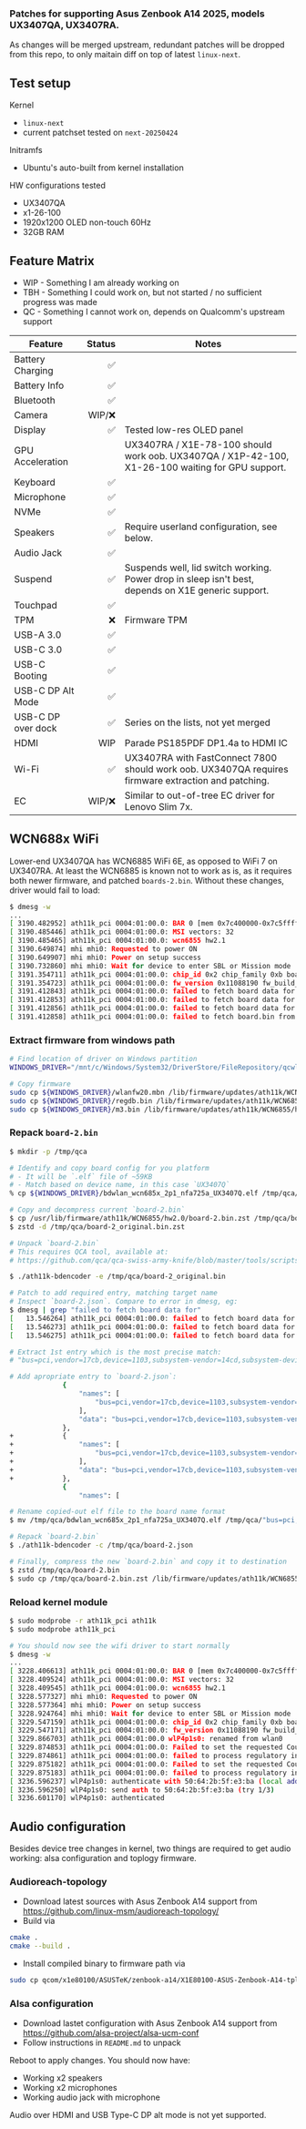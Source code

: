### Patches for supporting Asus Zenbook A14 2025, models UX3407QA, UX3407RA.

As changes will be merged upstream, redundant patches will be dropped from this repo, to only maitain diff on top of latest `linux-next`.

## Test setup
Kernel
* `linux-next`
* current patchset tested on `next-20250424`

Initramfs
* Ubuntu's auto-built from kernel installation

HW configurations tested
* UX3407QA
* x1-26-100
* 1920x1200 OLED non-touch 60Hz
* 32GB RAM

## Feature Matrix

* WIP - Something I am already working on
* TBH - Something I could work on, but not started / no sufficient progress was made
* QC  - Something I cannot work on, depends on Qualcomm's upstream support

| Feature                 | Status | Notes                                                                                                        |
| ----------------------- | -----: | ------------------------------------------------------------------------------------------------------------ |
| Battery Charging        |     ✅ |                                                                                                              |
| Battery Info            |     ✅ |                                                                                                              |
| Bluetooth               |     ✅ |                                                                                                              |
| Camera                  | WIP/❌ |                                                                                                              |
| Display                 |     ✅ | Tested low-res OLED panel                                                                                    |
| GPU Acceleration        |        | UX3407RA / X1E-78-100 should work oob. UX3407QA / X1P-42-100, X1-26-100 waiting for GPU support.             |
| Keyboard                |     ✅ |                                                                                                              |
| Microphone              |     ✅ |                                                                                                              |
| NVMe                    |     ✅ |                                                                                                              |
| Speakers                |     ✅ | Require userland configuration, see below.                                                                   |
| Audio Jack              |     ✅ |                                                                                                              |
| Suspend                 |     ✅ | Suspends well, lid switch working. Power drop in sleep isn't best, depends on X1E generic support.           |
| Touchpad                |     ✅ |                                                                                                              |
| TPM                     |     ❌ | Firmware TPM                                                                                                 |
| USB-A 3.0               |     ✅ |                                                                                                              |
| USB-C 3.0               |     ✅ |                                                                                                              |
| USB-C Booting           |     ✅ |                                                                                                              |
| USB-C DP Alt Mode       |     ✅ |                                                                                                              |
| USB-C DP over dock      |     ✅ | Series on the lists, not yet merged                                                                          |
| HDMI                    |    WIP | Parade PS185PDF DP1.4a to HDMI IC                                                                            |
| Wi-Fi                   |     ✅ | UX3407RA with FastConnect 7800 should work oob. UX3407QA requires firmware extraction and patching.          |
| EC                      | WIP/❌ | Similar to out-of-tree EC driver for Lenovo Slim 7x.                                                         |

## WCN688x WiFi

Lower-end UX3407QA has WCN6885 WiFi 6E, as opposed to WiFi 7 on UX3407RA.
At least the WCN6885 is known not to work as is, as it requires both newer firmware, and patched `boards-2.bin`. Without these changes, driver would fail to load:
```bash
$ dmesg -w
...
[ 3190.482952] ath11k_pci 0004:01:00.0: BAR 0 [mem 0x7c400000-0x7c5fffff 64bit]: assigned
[ 3190.485446] ath11k_pci 0004:01:00.0: MSI vectors: 32
[ 3190.485465] ath11k_pci 0004:01:00.0: wcn6855 hw2.1
[ 3190.649874] mhi mhi0: Requested to power ON
[ 3190.649907] mhi mhi0: Power on setup success
[ 3190.732860] mhi mhi0: Wait for device to enter SBL or Mission mode
[ 3191.354711] ath11k_pci 0004:01:00.0: chip_id 0x2 chip_family 0xb board_id 0xff soc_id 0x400c0210
[ 3191.354723] ath11k_pci 0004:01:00.0: fw_version 0x11088190 fw_build_timestamp 2024-10-17 19:57 fw_build_id WLAN.HSP.1.1.c5-00400-QCAHSPSWPL_V1_V2_SILICONZ_WOS-1
[ 3191.412843] ath11k_pci 0004:01:00.0: failed to fetch board data for bus=pci,vendor=17cb,device=1103,subsystem-vendor=14cd,subsystem-device=950a,qmi-chip-id=2,qmi-board-id=255,variant=UX3407Q from ath11k/WCN6855/hw2.1/board-2.bin
[ 3191.412853] ath11k_pci 0004:01:00.0: failed to fetch board data for bus=pci,vendor=17cb,device=1103,subsystem-vendor=14cd,subsystem-device=950a,qmi-chip-id=2,qmi-board-id=255 from ath11k/WCN6855/hw2.1/board-2.bin
[ 3191.412856] ath11k_pci 0004:01:00.0: failed to fetch board data for bus=pci,qmi-chip-id=2 from ath11k/WCN6855/hw2.1/board-2.bin
[ 3191.412858] ath11k_pci 0004:01:00.0: failed to fetch board.bin from WCN6855/hw2.1
```

### Extract firmware from windows path
```bash
# Find location of driver on Windows partition
WINDOWS_DRIVER="/mnt/c/Windows/System32/DriverStore/FileRepository/qcwlanhsp8380.inf_arm64_ecbde8f5eb2c6dd5/"

# Copy firmware
sudo cp ${WINDOWS_DRIVER}/wlanfw20.mbn /lib/firmware/updates/ath11k/WCN6855/hw2.1/amss.bin
sudo cp ${WINDOWS_DRIVER}/regdb.bin /lib/firmware/updates/ath11k/WCN6855/hw2.1/regdb.bin
sudo cp ${WINDOWS_DRIVER}/m3.bin /lib/firmware/updates/ath11k/WCN6855/hw2.1/m3.bin
```

### Repack `board-2.bin`

```bash
$ mkdir -p /tmp/qca

# Identify and copy board config for you platform
# - It will be `.elf` file of ~59KB
# - Match based on device name, in this case `UX3407Q`
% cp ${WINDOWS_DRIVER}/bdwlan_wcn685x_2p1_nfa725a_UX3407Q.elf /tmp/qca/

# Copy and decompress current `board-2.bin`
$ cp /usr/lib/firmware/ath11k/WCN6855/hw2.0/board-2.bin.zst /tmp/qca/board-2_original.bin.zst
$ zstd -d /tmp/qca/board-2_original.bin.zst

# Unpack `board-2.bin`
# This requires QCA tool, available at:
# https://github.com/qca/qca-swiss-army-knife/blob/master/tools/scripts/ath11k/ath11k-bdencoder

$ ./ath11k-bdencoder -e /tmp/qca/board-2_original.bin

# Patch to add required entry, matching target name
# Inspect `board-2.json`. Compare to error in dmesg, eg:
$ dmesg | grep "failed to fetch board data for"
[   13.546264] ath11k_pci 0004:01:00.0: failed to fetch board data for bus=pci,vendor=17cb,device=1103,subsystem-vendor=14cd,subsystem-device=950a,qmi-chip-id=2,qmi-board-id=255,variant=UX3407Q from ath11k/WCN6855/hw2.1/board-2.bin
[   13.546273] ath11k_pci 0004:01:00.0: failed to fetch board data for bus=pci,vendor=17cb,device=1103,subsystem-vendor=14cd,subsystem-device=950a,qmi-chip-id=2,qmi-board-id=255 from ath11k/WCN6855/hw2.1/board-2.bin
[   13.546275] ath11k_pci 0004:01:00.0: failed to fetch board data for bus=pci,qmi-chip-id=2 from ath11k/WCN6855/hw2.1/board-2.bin

# Extract 1st entry which is the most precise match:
# "bus=pci,vendor=17cb,device=1103,subsystem-vendor=14cd,subsystem-device=950a,qmi-chip-id=2,qmi-board-id=255,variant=UX3407Q"

# Add apropriate entry to `board-2.json`:
             {
                 "names": [
                     "bus=pci,vendor=17cb,device=1103,subsystem-vendor=14cd,subsystem-device=9509,qmi-chip-id=2,qmi-board-id=255"
                 ],
                 "data": "bus=pci,vendor=17cb,device=1103,subsystem-vendor=14cd,subsystem-device=9509,qmi-chip-id=2,qmi-board-id=255.bin"
             },
+            {
+                "names": [
+                    "bus=pci,vendor=17cb,device=1103,subsystem-vendor=14cd,subsystem-device=950a,qmi-chip-id=2,qmi-board-id=255,variant=UX3407Q"
+                ],
+                "data": "bus=pci,vendor=17cb,device=1103,subsystem-vendor=14cd,subsystem-device=950a,qmi-chip-id=2,qmi-board-id=255,variant=UX3407Q.bin"
+            },
             {
                 "names": [

# Rename copied-out elf file to the board name format
$ mv /tmp/qca/bdwlan_wcn685x_2p1_nfa725a_UX3407Q.elf /tmp/qca/"bus=pci,vendor=17cb,device=1103,subsystem-vendor=14cd,subsystem-device=950a,qmi-chip-id=2,qmi-board-id=255,variant=UX3407Q.bin"

# Repack `board-2.bin`
$ ./ath11k-bdencoder -c /tmp/qca/board-2.json

# Finally, compress the new `board-2.bin` and copy it to destination
$ zstd /tmp/qca/board-2.bin
$ sudo cp /tmp/qca/board-2.bin.zst /lib/firmware/updates/ath11k/WCN6855/hw2.1/board-2.bin.zst
```

### Reload kernel module
```bash
$ sudo modprobe -r ath11k_pci ath11k
$ sudo modprobe ath11k_pci

# You should now see the wifi driver to start normally
$ dmesg -w
...
[ 3228.406613] ath11k_pci 0004:01:00.0: BAR 0 [mem 0x7c400000-0x7c5fffff 64bit]: assigned
[ 3228.409524] ath11k_pci 0004:01:00.0: MSI vectors: 32
[ 3228.409545] ath11k_pci 0004:01:00.0: wcn6855 hw2.1
[ 3228.577327] mhi mhi0: Requested to power ON
[ 3228.577364] mhi mhi0: Power on setup success
[ 3228.924764] mhi mhi0: Wait for device to enter SBL or Mission mode
[ 3229.547159] ath11k_pci 0004:01:00.0: chip_id 0x2 chip_family 0xb board_id 0xff soc_id 0x400c0210
[ 3229.547171] ath11k_pci 0004:01:00.0: fw_version 0x11088190 fw_build_timestamp 2024-10-17 19:57 fw_build_id WLAN.HSP.1.1.c5-00400-QCAHSPSWPL_V1_V2_SILICONZ_WOS-1
[ 3229.866703] ath11k_pci 0004:01:00.0 wlP4p1s0: renamed from wlan0
[ 3229.874853] ath11k_pci 0004:01:00.0: Failed to set the requested Country regulatory setting
[ 3229.874861] ath11k_pci 0004:01:00.0: failed to process regulatory info -22
[ 3229.875182] ath11k_pci 0004:01:00.0: Failed to set the requested Country regulatory setting
[ 3229.875183] ath11k_pci 0004:01:00.0: failed to process regulatory info -22
[ 3236.596237] wlP4p1s0: authenticate with 50:64:2b:5f:e3:ba (local address=8c:3b:4a:a6:fa:f3)
[ 3236.596250] wlP4p1s0: send auth to 50:64:2b:5f:e3:ba (try 1/3)
[ 3236.601170] wlP4p1s0: authenticated
```

## Audio configuration  

Besides device tree changes in kernel, two things are required to get audio working: alsa configuration and toplogy firmware.

### Audioreach-topology
* Download latest sources with Asus Zenbook A14 support from https://github.com/linux-msm/audioreach-topology/
* Build via
```bash
cmake .
cmake --build .
```
* Install compiled binary to firmware path via
```bash
sudo cp qcom/x1e80100/ASUSTeK/zenbook-a14/X1E80100-ASUS-Zenbook-A14-tplg.bin /lib/firmware/updates/qcom/x1e80100/X1E80100-ASUS-Zenbook-A14-tplg.bin
```

### Alsa configuration
* Download lastet configuration with Asus Zenbook A14 support from https://github.com/alsa-project/alsa-ucm-conf
* Follow instructions in `README.md` to unpack

Reboot to apply changes. You should now have:
* Working x2 speakers
* Working x2 microphones
* Working audio jack with microphone

Audio over HDMI and USB Type-C DP alt mode is not yet supported.
